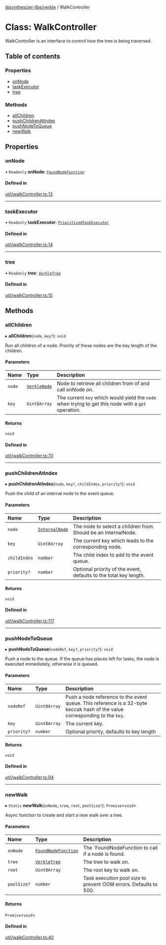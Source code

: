 [@synthesizer-libs/verkle](../README.md) / WalkController

# Class: WalkController

WalkController is an interface to control how the tree is being traversed.

## Table of contents

### Properties

- [onNode](WalkController.md#onnode)
- [taskExecutor](WalkController.md#taskexecutor)
- [tree](WalkController.md#tree)

### Methods

- [allChildren](WalkController.md#allchildren)
- [pushChildrenAtIndex](WalkController.md#pushchildrenatindex)
- [pushNodeToQueue](WalkController.md#pushnodetoqueue)
- [newWalk](WalkController.md#newwalk)

## Properties

### onNode

• `Readonly` **onNode**: [`FoundNodeFunction`](../README.md#foundnodefunction)

#### Defined in

[util/walkController.ts:13](https://github.com/ethereumjs/ethereumjs-monorepo/blob/master/packages/verkle/src/util/walkController.ts#L13)

___

### taskExecutor

• `Readonly` **taskExecutor**: [`PrioritizedTaskExecutor`](PrioritizedTaskExecutor.md)

#### Defined in

[util/walkController.ts:14](https://github.com/ethereumjs/ethereumjs-monorepo/blob/master/packages/verkle/src/util/walkController.ts#L14)

___

### tree

• `Readonly` **tree**: [`VerkleTree`](VerkleTree.md)

#### Defined in

[util/walkController.ts:15](https://github.com/ethereumjs/ethereumjs-monorepo/blob/master/packages/verkle/src/util/walkController.ts#L15)

## Methods

### allChildren

▸ **allChildren**(`node`, `key?`): `void`

Run all children of a node. Priority of these nodes are the key length of the children.

#### Parameters

| Name | Type | Description |
| :------ | :------ | :------ |
| `node` | [`VerkleNode`](../README.md#verklenode) | Node to retrieve all children from of and call onNode on. |
| `key` | `Uint8Array` | The current `key` which would yield the `node` when trying to get this node with a `get` operation. |

#### Returns

`void`

#### Defined in

[util/walkController.ts:70](https://github.com/ethereumjs/ethereumjs-monorepo/blob/master/packages/verkle/src/util/walkController.ts#L70)

___

### pushChildrenAtIndex

▸ **pushChildrenAtIndex**(`node`, `key?`, `childIndex`, `priority?`): `void`

Push the child of an internal node to the event queue.

#### Parameters

| Name | Type | Description |
| :------ | :------ | :------ |
| `node` | [`InternalNode`](InternalNode.md) | The node to select a children from. Should be an InternalNode. |
| `key` | `Uint8Array` | The current key which leads to the corresponding node. |
| `childIndex` | `number` | The child index to add to the event queue. |
| `priority?` | `number` | Optional priority of the event, defaults to the total key length. |

#### Returns

`void`

#### Defined in

[util/walkController.ts:117](https://github.com/ethereumjs/ethereumjs-monorepo/blob/master/packages/verkle/src/util/walkController.ts#L117)

___

### pushNodeToQueue

▸ **pushNodeToQueue**(`nodeRef`, `key?`, `priority?`): `void`

Push a node to the queue. If the queue has places left for tasks, the node is executed immediately, otherwise it is queued.

#### Parameters

| Name | Type | Description |
| :------ | :------ | :------ |
| `nodeRef` | `Uint8Array` | Push a node reference to the event queue. This reference is a 32-byte keccak hash of the value corresponding to the `key`. |
| `key` | `Uint8Array` | The current key. |
| `priority?` | `number` | Optional priority, defaults to key length |

#### Returns

`void`

#### Defined in

[util/walkController.ts:94](https://github.com/ethereumjs/ethereumjs-monorepo/blob/master/packages/verkle/src/util/walkController.ts#L94)

___

### newWalk

▸ `Static` **newWalk**(`onNode`, `tree`, `root`, `poolSize?`): `Promise`<`void`\>

Async function to create and start a new walk over a tree.

#### Parameters

| Name | Type | Description |
| :------ | :------ | :------ |
| `onNode` | [`FoundNodeFunction`](../README.md#foundnodefunction) | The `FoundNodeFunction to call if a node is found. |
| `tree` | [`VerkleTree`](VerkleTree.md) | The tree to walk on. |
| `root` | `Uint8Array` | The root key to walk on. |
| `poolSize?` | `number` | Task execution pool size to prevent OOM errors. Defaults to 500. |

#### Returns

`Promise`<`void`\>

#### Defined in

[util/walkController.ts:40](https://github.com/ethereumjs/ethereumjs-monorepo/blob/master/packages/verkle/src/util/walkController.ts#L40)
